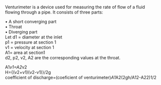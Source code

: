 Venturimeter  is a device used for measuring the rate of flow of a fluid
flowing through a pipe. It consists of three parts:

• A short converging part<br>
• Throat<br>
• Diverging part<br>
Let d1 = diameter at the inlet<br>
p1 = pressure at section 1<br>
v1 = velocity at section 1<br>
A1= area at section1<br>
d2, p2, v2, A2 are the corresponding values at the throat.<br>

A1*v1=A2*v2<br>
				H={(v2+v1)(v2-v1)}/2g<br>
coefficient of discharge=(coeficient of venturimeter)*A1*A2(2gh/A12-A22)1/2


